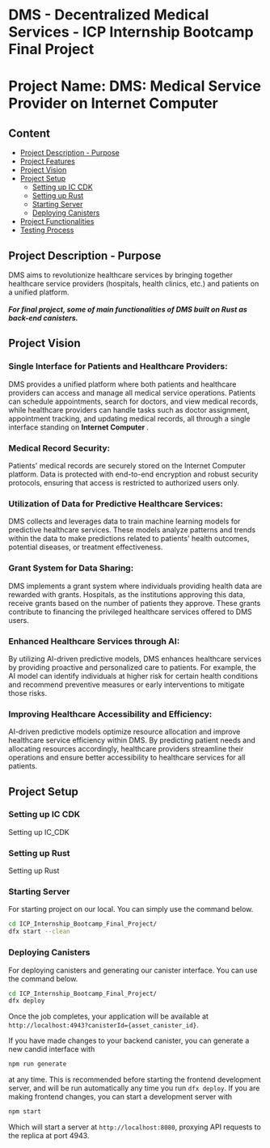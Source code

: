 # DMS - Decentralized Medical Services - ICP Internship Bootcamp Final Project

# Project Name: DMS: Medical Service Provider on Internet Computer

## Content 

- [Project Description - Purpose](#project-description-purpose)
- [Project Features](#project-description)
- [Project Vision](#project-vision)
- [Project Setup](#project-setup)
  -  [Setting up IC CDK](#setting-up-ic-cdk)
  -  [Setting up Rust](#setting-up-rust)
  -  [Starting Server](#starting-server)
  -  [Deploying Canisters](#deploying-project)
- [Project Functionalities](#functions)
- [Testing Process](#tests)

## Project Description - Purpose 
DMS aims to revolutionize healthcare services by bringing together healthcare service providers (hospitals, health clinics, etc.) and patients on a unified platform. </br> </br> <strong> <i> For final project, some of main functionalities of DMS built on Rust as back-end canisters. </i> </strong>
## Project Vision
### Single Interface for Patients and Healthcare Providers:
DMS provides a unified platform where both patients and healthcare providers can access and manage all medical service operations. Patients can schedule appointments, search for doctors, and view medical records, while healthcare providers can handle tasks such as doctor assignment, appointment tracking, and updating medical records, all through a single interface standing on <b> Internet Computer </b>.
### Medical Record Security:
Patients' medical records are securely stored on the Internet Computer platform. Data is protected with end-to-end encryption and robust security protocols, ensuring that access is restricted to authorized users only.
### Utilization of Data for Predictive Healthcare Services:

DMS collects and leverages data to train machine learning models for predictive healthcare services. These models analyze patterns and trends within the data to make predictions related to patients' health outcomes, potential diseases, or treatment effectiveness.
###  Grant System for Data Sharing:
DMS implements a grant system where individuals providing health data are rewarded with grants. Hospitals, as the institutions approving this data, receive grants based on the number of patients they approve. These grants contribute to financing the privileged healthcare services offered to DMS users.
### Enhanced Healthcare Services through AI:
By utilizing AI-driven predictive models, DMS enhances healthcare services by providing proactive and personalized care to patients. For example, the AI model can identify individuals at higher risk for certain health conditions and recommend preventive measures or early interventions to mitigate those risks.
### Improving Healthcare Accessibility and Efficiency:
AI-driven predictive models optimize resource allocation and improve healthcare service efficiency within DMS. By predicting patient needs and allocating resources accordingly, healthcare providers streamline their operations and ensure better accessibility to healthcare services for all patients.

## Project Setup
### Setting up IC CDK
Setting up IC_CDK
### Setting up Rust
Setting up Rust
### Starting Server
For starting project on our local. You can simply use the command below.
```bash
cd ICP_Internship_Bootcamp_Final_Project/
dfx start --clean
```
### Deploying Canisters
For deploying canisters and generating our canister interface. You can use the command below.
```bash
cd ICP_Internship_Bootcamp_Final_Project/
dfx deploy
```
Once the job completes, your application will be available at `http://localhost:4943?canisterId={asset_canister_id}`.

If you have made changes to your backend canister, you can generate a new candid interface with
```bash
npm run generate
```
at any time. This is recommended before starting the frontend development server, and will be run automatically any time you run `dfx deploy`.
If you are making frontend changes, you can start a development server with
```bash
npm start
```
Which will start a server at `http://localhost:8080`, proxying API requests to the replica at port 4943.


